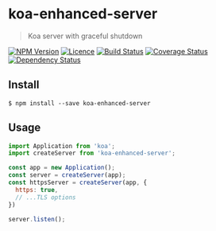 # koa-enhanced-server
> Koa server with graceful shutdown

[![NPM Version][npm-img]][npm-link]
[![Licence][licence-img]][licence-link]
[![Build Status][travis-img]][travis-link]
[![Coverage Status][codecov-img]][codecov-link]
[![Dependency Status][gemnasium-img]][gemnasium-link]


## Install

```
$ npm install --save koa-enhanced-server
```


## Usage

```js
import Application from 'koa';
import createServer from 'koa-enhanced-server';

const app = new Application();
const server = createServer(app);
const httpsServer = createServer(app, { 
  https: true,
  // ...TLS options
})

server.listen();
```


[npm-img]: https://img.shields.io/npm/v/koa-enhanced-server.svg?style=flat-square
[npm-link]: https://www.npmjs.com/package/koa-enhanced-server

[licence-img]: https://img.shields.io/npm/l/koa-enhanced-server.svg?style=flat-square
[licence-link]: LICENCE.md

[travis-img]: https://img.shields.io/travis/SimonDegraeve/koa-enhanced-server.svg?style=flat-square
[travis-link]: https://travis-ci.org/SimonDegraeve/koa-enhanced-server

[codecov-img]: https://img.shields.io/codecov/c/github/SimonDegraeve/koa-enhanced-server/master.svg?style=flat-square
[codecov-link]: https://codecov.io/github/SimonDegraeve/koa-enhanced-server?branch=master

[gemnasium-img]: https://img.shields.io/gemnasium/SimonDegraeve/koa-enhanced-server.svg?style=flat-square
[gemnasium-link]: https://gemnasium.com/github.com/SimonDegraeve/koa-enhanced-server
